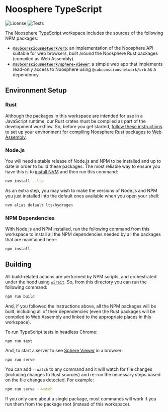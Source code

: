 # Noosphere TypeScript

![License](https://img.shields.io/badge/license-MIT%2FApache--2.0-blue?label=License)
![Tests](https://img.shields.io/github/workflow/status/subconsciousnetwork/noosphere/Run%20test%20suite/main?label=Tests)

The Noosphere TypeScript workspace includes the sources of the following NPM packages:

- **[`@subconsciousnetwork/orb`](./packages/orb)**: an implementation of the Noosphere API
  suitable for web browsers, built around the Noosphere Rust packages (compiled
  as Web Assembly).
- **[`@subconsciousnetwork/sphere-viewer`](./packages/sphere-viewer)**: a simple web app
  that implements read-only access to Noosphere using `@subconsciousnetwork/orb` as a dependency.

## Environment Setup

### Rust

Although the packages in this workspace are intended for use in a JavaScript runtime,
our Rust crates must be compiled as part of the development workflow. So, before
you get started, [follow these instructions](/rust/README.md#environment-setup)
to set up your environment for compiling Noosphere Rust packages to
[Web Assembly][web-assembly].

### Node.js

You will need a stable release of Node.js and NPM to be installed and up to date
in order to build these packages. The most reliable way to ensure you have this is to [install NVM][install-nvm] and then run this command:

```sh
nvm install --lts
```

As an extra step, you may wish to make the versions of Node.js and NPM you just installed into the default ones available when you open your shell:

```sh
nvm alias default lts/hydrogen
```

### NPM Dependencies

With Node.js and NPM installed, run the following command from this workspace to install all the NPM dependencies needed by all the packages that are maintained here:

```sh
npm install
```

## Building

All build-related actions are performed by NPM scripts, and orchestrated under the hood using [`wireit`][wireit]. So, from this directory you can run the following command:

```sh
npm run build
```

And, if you followed the instructions above, all the NPM packages will be built,
including all of their dependencies (even the Rust packages will be compiled to
Web Assembly and linked to the appropriate places in this workspace).

To run TypeScript tests in headless Chrome:

```sh
npm run test
```

And, to start a server to see [Sphere Viewer](./packages/sphere-viewer) in a browser:

```sh
npm run serve
```

You can add `--watch` to any command and it will watch for file changes (including changes to Rust sources) and re-run the necessary steps based on the file changes detected. For example:

```sh
npm run serve --watch
```

If you only care about a single package, most commands will work if you run them from the package root (instead of this workspace).

[web-assembly]: https://webassembly.org/
[install-nvm]: https://github.com/nvm-sh/nvm/blob/master/README.md#installing-and-updating
[npm-scripts]: https://docs.npmjs.com/cli/v6/using-npm/scripts
[wireit]: https://github.com/google/wireit
